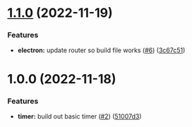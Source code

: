 # [1.1.0](https://github.com/denvermullets/bread-timer/compare/v1.0.0...v1.1.0) (2022-11-19)


### Features

* **electron:** update router so build file works ([#6](https://github.com/denvermullets/bread-timer/issues/6)) ([3c67c51](https://github.com/denvermullets/bread-timer/commit/3c67c51e3e17d98783d6831d841bfc1935cc5dae))

# 1.0.0 (2022-11-18)


### Features

* **timer:** build out basic timer ([#2](https://github.com/denvermullets/bread-timer/issues/2)) ([51007d3](https://github.com/denvermullets/bread-timer/commit/51007d3ed9b9ad34a8a1806dd8a34973f0f95d94))
